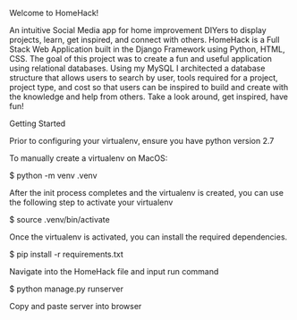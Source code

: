 Welcome to HomeHack!

An intuitive Social Media app for home improvement DIYers to display projects, learn, get inspired, and connect with others. 
HomeHack is a Full Stack Web Application built in the Django Framework using Python, HTML, CSS. 
The goal of this project was to create a fun and useful application using relational databases. 
Using my MySQL I architected a database structure that allows users to search by user, tools required for a project, project type, and cost so that users can be inspired to build and create with the knowledge and help from others.
Take a look around, get inspired, have fun!

Getting Started

Prior to configuring your virtualenv, ensure you have python version 2.7 

To manually create a virtualenv on MacOS:

$ python -m venv .venv

After the init process completes and the virtualenv is created, you can use the following step to activate your virtualenv

$ source .venv/bin/activate

Once the virtualenv is activated, you can install the required dependencies.

$ pip install -r requirements.txt

Navigate into the HomeHack file and input run command

$ python manage.py runserver

Copy and paste server into browser
